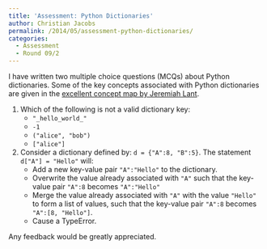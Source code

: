 ```yaml
---
title: 'Assessment: Python Dictionaries'
author: Christian Jacobs
permalink: /2014/05/assessment-python-dictionaries/
categories:
  - Assessment
  - Round 09/2
---
```

I have written two multiple choice questions (MCQs) about Python dictionaries. Some of the key concepts associated with Python dictionaries are given in the <a title="Concept map for Python dictionaries" href="http://teaching.software-carpentry.org/2014/04/30/concept-map-for-python-dictionaries/" target="_blank">excellent concept map by Jeremiah Lant</a>.

1.  Which of the following is not a valid dictionary key: 
    *   `"_hello_world_"`
    *   `-1`
    *   `("alice", "bob")`
    *   `["alice"]`
2.  Consider a dictionary defined by: `d = {"A":8, "B":5}`. The statement `d["A"] = "Hello"` will: 
    *   Add a new key-value pair `"A":"Hello"` to the dictionary.
    *   Overwrite the value already associated with `"A"` such that the key-value pair `"A":8` becomes `"A":"Hello"`
    *   Merge the value already associated with `"A"` with the value `"Hello"` to form a list of values, such that the key-value pair `"A":8` becomes `"A":[8, "Hello"]`.
    *   Cause a TypeError.

Any feedback would be greatly appreciated.
